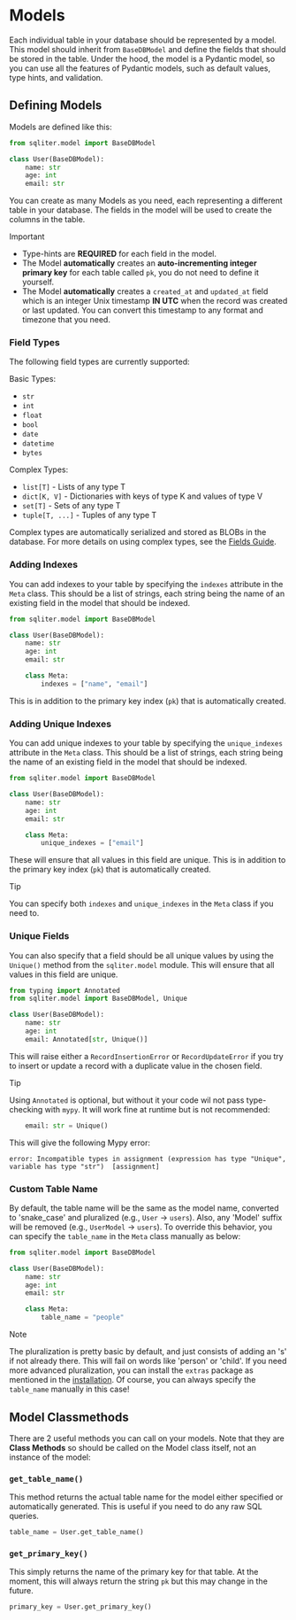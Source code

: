 # Models

Each individual table in your database should be represented by a model. This
model should inherit from `BaseDBModel` and define the fields that should be
stored in the table. Under the hood, the model is a Pydantic model, so you can
use all the features of Pydantic models, such as default values, type hints, and
validation.

## Defining Models

Models are defined like this:

```python
from sqliter.model import BaseDBModel

class User(BaseDBModel):
    name: str
    age: int
    email: str
```

You can create as many Models as you need, each representing a different table
in your database. The fields in the model will be used to create the columns in
the table.

> [!IMPORTANT]
>
> - Type-hints are **REQUIRED** for each field in the model.
> - The Model **automatically** creates an **auto-incrementing integer primary
> key** for each table called `pk`, you do not need to define it yourself.
> - The Model **automatically** creates a `created_at` and `updated_at` field
> which is an integer Unix timestamp **IN UTC** when the record was created or
> last updated. You can convert this timestamp to any format and timezone that
> you need.

### Field Types

The following field types are currently supported:

Basic Types:

- `str`
- `int`
- `float`
- `bool`
- `date`
- `datetime`
- `bytes`

Complex Types:

- `list[T]` - Lists of any type T
- `dict[K, V]` - Dictionaries with keys of type K and values of type V
- `set[T]` - Sets of any type T
- `tuple[T, ...]` - Tuples of any type T

Complex types are automatically serialized and stored as BLOBs in the database. For more details on using complex types, see the [Fields Guide](fields.md#complex-data-types).

### Adding Indexes

You can add indexes to your table by specifying the `indexes` attribute in the
`Meta` class. This should be a list of strings, each string being the name of an
existing field in the model that should be indexed.

```python
from sqliter.model import BaseDBModel

class User(BaseDBModel):
    name: str
    age: int
    email: str

    class Meta:
        indexes = ["name", "email"]
```

This is in addition to the primary key index (`pk`) that is automatically
created.

### Adding Unique Indexes

You can add unique indexes to your table by specifying the `unique_indexes`
attribute in the `Meta` class. This should be a list of strings, each string
being the name of an existing field in the model that should be indexed.

```python
from sqliter.model import BaseDBModel

class User(BaseDBModel):
    name: str
    age: int
    email: str

    class Meta:
        unique_indexes = ["email"]
```

These will ensure that all values in this field are unique. This is in addition
to the primary key index (`pk`) that is automatically created.

> [!TIP]
>
> You can specify both `indexes` and `unique_indexes` in the `Meta` class if you
> need to.

### Unique Fields

You can also specify that a field should be all unique values by using the
`Unique()` method from the `sqliter.model` module. This will ensure that all
values in this field are unique.

```python
from typing import Annotated
from sqliter.model import BaseDBModel, Unique

class User(BaseDBModel):
    name: str
    age: int
    email: Annotated[str, Unique()]
```

This will raise either a `RecordInsertionError` or `RecordUpdateError` if you
try to insert or update a record with a duplicate value in the chosen field.

> [!TIP]
>
> Using `Annotated` is optional, but without it your code wil not pass
> type-checking with `mypy`. It will work fine at runtime but is not recommended:
>
> ```python
>     email: str = Unique()
>
>```
>
> This will give the following Mypy error:
>
> ```pre
> error: Incompatible types in assignment (expression has type "Unique", variable has type "str")  [assignment]
>```

### Custom Table Name

By default, the table name will be the same as the model name, converted to
'snake_case' and pluralized (e.g., `User` -> `users`). Also, any 'Model' suffix
will be removed (e.g., `UserModel` -> `users`). To override this behavior, you
can specify the `table_name` in the `Meta` class manually as below:

```python
from sqliter.model import BaseDBModel

class User(BaseDBModel):
    name: str
    age: int
    email: str

    class Meta:
        table_name = "people"
```

> [!NOTE]
>
> The pluralization is pretty basic by default, and just consists of adding an
> 's' if not already there. This will fail on words like 'person' or 'child'. If
> you need more advanced pluralization, you can install the `extras` package as
> mentioned in the [installation](../installation.md#optional-dependencies). Of
> course, you can always specify the `table_name` manually in this case!

## Model Classmethods

There are 2 useful methods you can call on your models. Note that they are
**Class Methods** so should be called on the Model class itself, not an
instance of the model:

### `get_table_name()`

This method returns the actual table name for the model either specified or
automatically generated. This is useful if you need to do any raw SQL queries.

```python
table_name = User.get_table_name()
```

### `get_primary_key()`

This simply returns the name of the primary key for that table. At the moment,
this will always return the string `pk` but this may change in the future.

```python
primary_key = User.get_primary_key()
```

